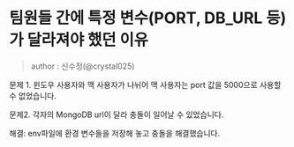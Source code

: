 # 팀원들 간에 특정 변수(PORT, DB_URL 등) 가 달라져야 했던 이유


> author : 신수정(@crystal025)
> 
문제 1. 윈도우 사용자와 맥 사용자가 나뉘어 
맥 사용자는 port 값을 5000으로 사용할 수 없었습니다.

문제2. 각자의 MongoDB url이 달라 충돌이 일어날 수 있었습니다.

해결: env파일에 환경 변수들을 저장해 놓고 충돌을 해결했습니다.
